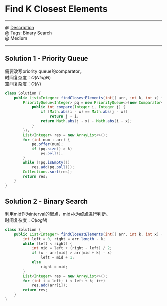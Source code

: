 # Find K Closest Elements
------------------
@ [Description](https://leetcode.com/problems/find-k-closest-elements/)  
@ Tags: Binary Search    
@ Medium

------------------
## Solution 1 - Priority Queue
需要改写priority queue的comparator。  
时间复杂度：$O(NlogN)$  
空间复杂度：$O(N)$  
```java
class Solution {
    public List<Integer> findClosestElements(int[] arr, int k, int x) {
        PriorityQueue<Integer> pq = new PriorityQueue<>(new Comparator<Integer>() {
            public int compare(Integer i, Integer j) {
                if (Math.abs(i - x) == Math.abs(j - x))
                    return j - i;
                return Math.abs(j - x) - Math.abs(i - x);
            }
        });
        List<Integer> res = new ArrayList<>();
        for (int num : arr) {
            pq.offer(num);
            if (pq.size() > k)
                pq.poll();
        }
        while (!pq.isEmpty())
            res.add(pq.poll());
        Collections.sort(res);
        return res;
    }
}
```

## Solution 2 - Binary Search
利用mid作为interval的起点，mid+k为终点进行判断。  
时间复杂度：$O(logN)$  
```java
class Solution {
    public List<Integer> findClosestElements(int[] arr, int k, int x) {
        int left = 0, right = arr.length - k;
        while (left < right) {
            int mid = left + (right - left) / 2;
            if (x - arr[mid] > arr[mid + k] - x)
                left = mid + 1;
            else
                right = mid;
        }
        List<Integer> res = new ArrayList<>();
        for (int i = left; i < left + k; i++)
            res.add(arr[i]);
        return res;
    }
}
```

